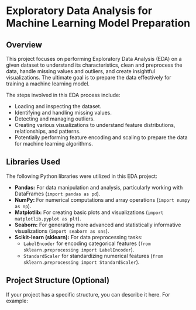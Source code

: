 # Exploratory Data Analysis for Machine Learning Model Preparation

## Overview

This project focuses on performing Exploratory Data Analysis (EDA) on a given dataset to understand its characteristics, clean and preprocess the data, handle missing values and outliers, and create insightful visualizations. The ultimate goal is to prepare the data effectively for training a machine learning model.

The steps involved in this EDA process include:

* Loading and inspecting the dataset.
* Identifying and handling missing values.
* Detecting and managing outliers.
* Creating various visualizations to understand feature distributions, relationships, and patterns.
* Potentially performing feature encoding and scaling to prepare the data for machine learning algorithms.

## Libraries Used

The following Python libraries were utilized in this EDA project:

* **Pandas:** For data manipulation and analysis, particularly working with DataFrames (`import pandas as pd`).
* **NumPy:** For numerical computations and array operations (`import numpy as np`).
* **Matplotlib:** For creating basic plots and visualizations (`import matplotlib.pyplot as plt`).
* **Seaborn:** For generating more advanced and statistically informative visualizations (`import seaborn as sns`).
* **Scikit-learn (sklearn):** For data preprocessing tasks:
    * `LabelEncoder` for encoding categorical features (`from sklearn.preprocessing import LabelEncoder`).
    * `StandardScaler` for standardizing numerical features (`from sklearn.preprocessing import StandardScaler`).

## Project Structure (Optional)

If your project has a specific structure, you can describe it here. For example:
